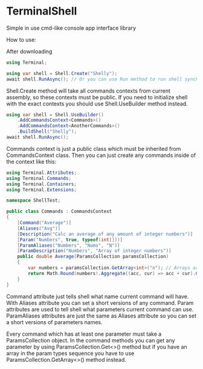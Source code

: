 # TerminalShell
Simple in use cmd-like console app interface library

How to use:

After downloading

```C#
using Terminal;

using var shell = Shell.Create("Shelly");
await shell.RunAsync(); // Or you can use Run method to run shell synchronously
```

Shell.Create method will take all commands contexts from current assembly, so these contexts must be public.
If you need to initialize shell with the exact contexts you should use Shell.UseBuilder method instead.

```C#
using var shell = Shell.UseBuilder()
    .AddCommandsContext<Commands>()
    .AddCommandsContext<AnotherCommands>()
    .BuildShell("Shelly");
await shell.RunAsync();
```

Commands context is just a public class which must be inherited from CommandsContext class.
Then you can just create any commands inside of the context like this:

```C#
using Terminal.Attributes;
using Terminal.Commands;
using Terminal.Containers;
using Terminal.Extensions;

namespace ShellTest;

public class Commands : CommandsContext
{
    [Command("Average")]
    [Aliases("Avg")]
    [Description("Calc an average of any amount of integer numbers")]
    [Param("Numbers", true, typeof(int[]))]
    [ParamAliases("Numbers", "Nums", "N")]
    [ParamDescription("Numbers", "Array of integer numbers")]
    public double Average(ParamsCollection paramsCollection)
    {
        var numbers = paramsCollection.GetArray<int>("n"); // Arrays are only available in the end of any parameter
        return Math.Round(numbers!.Aggregate((acc, cur) => acc + cur).Cast<double>() / numbers!.Length, 3);
    }
}
```

Command attribute just tells shell what name current command will have.
With Aliases attribute you can set a short versions of any command.
Param attributes are used to tell shell what parameters current command can use.
ParamAliases attributes are just the same as Aliases attribute so you can set a short versions of parameters names.

Every command which has at least one parameter must take a ParamsCollection object.
In the command methods you can get any parameter by using ParamsCollection.Get<>() method but if you have an array in the param types sequence you have to use ParamsCollection.GetArray<>() method instead.
